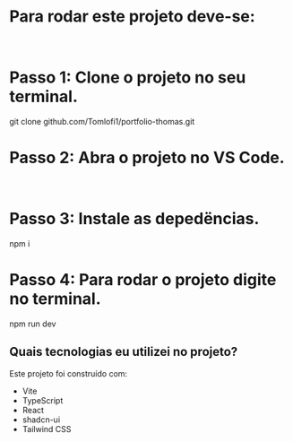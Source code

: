 # Para rodar este projeto deve-se:
<br>

# Passo 1: Clone o projeto no seu terminal.
git clone github.com/Tomlofi1/portfolio-thomas.git
<br>

# Passo 2: Abra o projeto no VS Code.
<br>

# Passo 3: Instale as depedëncias.
npm i
<br>

# Passo 4: Para rodar o projeto digite no terminal.
npm run dev


## Quais tecnologias eu utilizei no projeto?

Este projeto foi construído com:

- Vite
- TypeScript
- React
- shadcn-ui
- Tailwind CSS


